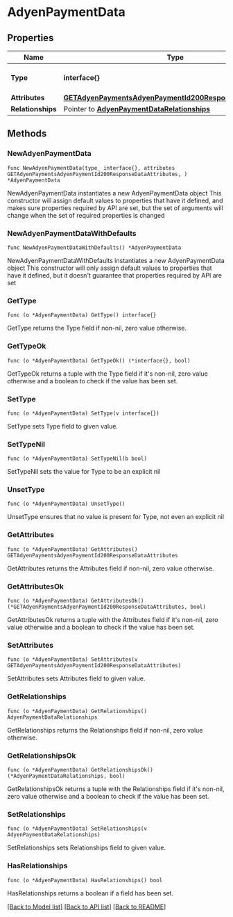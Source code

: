 # AdyenPaymentData

## Properties

Name | Type | Description | Notes
------------ | ------------- | ------------- | -------------
**Type** | **interface{}** | The resource&#39;s type | 
**Attributes** | [**GETAdyenPaymentsAdyenPaymentId200ResponseDataAttributes**](GETAdyenPaymentsAdyenPaymentId200ResponseDataAttributes.md) |  | 
**Relationships** | Pointer to [**AdyenPaymentDataRelationships**](AdyenPaymentDataRelationships.md) |  | [optional] 

## Methods

### NewAdyenPaymentData

`func NewAdyenPaymentData(type_ interface{}, attributes GETAdyenPaymentsAdyenPaymentId200ResponseDataAttributes, ) *AdyenPaymentData`

NewAdyenPaymentData instantiates a new AdyenPaymentData object
This constructor will assign default values to properties that have it defined,
and makes sure properties required by API are set, but the set of arguments
will change when the set of required properties is changed

### NewAdyenPaymentDataWithDefaults

`func NewAdyenPaymentDataWithDefaults() *AdyenPaymentData`

NewAdyenPaymentDataWithDefaults instantiates a new AdyenPaymentData object
This constructor will only assign default values to properties that have it defined,
but it doesn't guarantee that properties required by API are set

### GetType

`func (o *AdyenPaymentData) GetType() interface{}`

GetType returns the Type field if non-nil, zero value otherwise.

### GetTypeOk

`func (o *AdyenPaymentData) GetTypeOk() (*interface{}, bool)`

GetTypeOk returns a tuple with the Type field if it's non-nil, zero value otherwise
and a boolean to check if the value has been set.

### SetType

`func (o *AdyenPaymentData) SetType(v interface{})`

SetType sets Type field to given value.


### SetTypeNil

`func (o *AdyenPaymentData) SetTypeNil(b bool)`

 SetTypeNil sets the value for Type to be an explicit nil

### UnsetType
`func (o *AdyenPaymentData) UnsetType()`

UnsetType ensures that no value is present for Type, not even an explicit nil
### GetAttributes

`func (o *AdyenPaymentData) GetAttributes() GETAdyenPaymentsAdyenPaymentId200ResponseDataAttributes`

GetAttributes returns the Attributes field if non-nil, zero value otherwise.

### GetAttributesOk

`func (o *AdyenPaymentData) GetAttributesOk() (*GETAdyenPaymentsAdyenPaymentId200ResponseDataAttributes, bool)`

GetAttributesOk returns a tuple with the Attributes field if it's non-nil, zero value otherwise
and a boolean to check if the value has been set.

### SetAttributes

`func (o *AdyenPaymentData) SetAttributes(v GETAdyenPaymentsAdyenPaymentId200ResponseDataAttributes)`

SetAttributes sets Attributes field to given value.


### GetRelationships

`func (o *AdyenPaymentData) GetRelationships() AdyenPaymentDataRelationships`

GetRelationships returns the Relationships field if non-nil, zero value otherwise.

### GetRelationshipsOk

`func (o *AdyenPaymentData) GetRelationshipsOk() (*AdyenPaymentDataRelationships, bool)`

GetRelationshipsOk returns a tuple with the Relationships field if it's non-nil, zero value otherwise
and a boolean to check if the value has been set.

### SetRelationships

`func (o *AdyenPaymentData) SetRelationships(v AdyenPaymentDataRelationships)`

SetRelationships sets Relationships field to given value.

### HasRelationships

`func (o *AdyenPaymentData) HasRelationships() bool`

HasRelationships returns a boolean if a field has been set.


[[Back to Model list]](../README.md#documentation-for-models) [[Back to API list]](../README.md#documentation-for-api-endpoints) [[Back to README]](../README.md)


